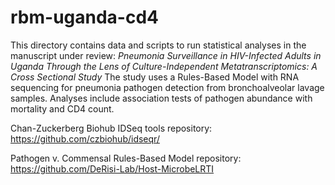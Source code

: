 # rbm-uganda-cd4
This directory contains data and scripts to run statistical analyses in the manuscript under review: _Pneumonia Surveillance in HIV-Infected Adults in Uganda Through the Lens of Culture-Independent Metatranscriptomics: A Cross Sectional Study_ The study uses a Rules-Based Model with RNA sequencing for pneumonia pathogen detection from bronchoalveolar lavage samples. Analyses include association tests of pathogen abundance with mortality and CD4 count.

Chan-Zuckerberg Biohub IDSeq tools repository: https://github.com/czbiohub/idseqr/

Pathogen v. Commensal Rules-Based Model repository: https://github.com/DeRisi-Lab/Host-MicrobeLRTI
